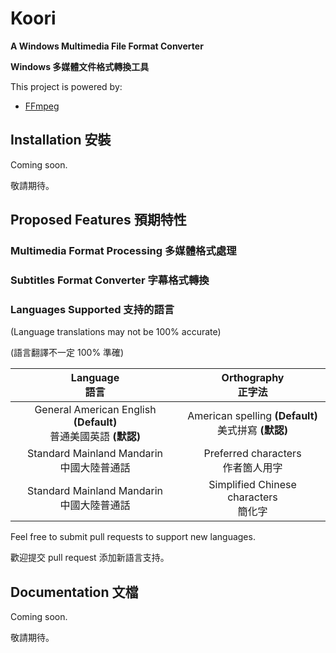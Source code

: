 # Koori

**A Windows Multimedia File Format Converter**

**Windows 多媒體文件格式轉換工具**

<!-- ![Koori Logo](logo.png) -->

This project is powered by:

- [FFmpeg](https://github.com/FFmpeg/FFmpeg)


## Installation 安裝

Coming soon.

敬請期待。

## Proposed Features 預期特性

### Multimedia Format Processing 多媒體格式處理

### Subtitles Format Converter 字幕格式轉換

### Languages Supported 支持的語言

(Language translations may not be 100% accurate)

(語言翻譯不一定 100% 準確)

|Language<br>語言|Orthography<br>正字法|
|:-:|:-:|
|General American English **(Default)**<br>普通美國英語 **(默認)**|American spelling **(Default)**<br>美式拼寫 **(默認)**|
|Standard Mainland Mandarin<br>中國大陸普通話|Preferred characters<br>作者箇人用字|
|Standard Mainland Mandarin<br>中國大陸普通話|Simplified Chinese characters<br>簡化字|

Feel free to submit pull requests to support new languages.

歡迎提交 pull request 添加新語言支持。


## Documentation 文檔

Coming soon.

敬請期待。


